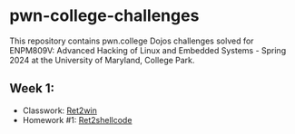 # pwn-college-challenges

This repository contains pwn.college Dojos challenges solved for ENPM809V: Advanced Hacking of Linux and Embedded Systems - Spring 2024 at the University of Maryland, College Park.

## Week 1: 

- Classwork: [Ret2win](https://github.com/VasanthVanan/pwn-college-challenges/blob/main/ret2win.py)
- Homework #1: [Ret2shellcode]()
